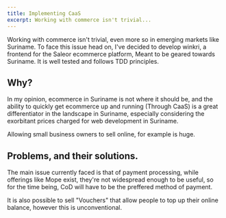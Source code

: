 ```yaml
---
title: Implementing CaaS
excerpt: Working with commerce isn't trivial...
---
```

 
Working with commerce isn't trivial, even more so in emerging markets like Suriname.
To face this issue head on, I've decided to develop winkri, a frontend for the Saleor ecommerce platform, Meant to be geared towards Suriname.
It is well tested and follows TDD principles.

## Why?

In my opinion, ecommerce in Suriname is not where it should be, and the ability to quickly get ecommerce up and running (Through CaaS) is a great
differentiator in the landscape in Suriname, especially considering the exorbitant prices charged for web development in Suriname.

Allowing small business owners to sell online, for example is huge.

## Problems, and their solutions.

The main issue currently faced is that of payment processing, while offerings like
Mope exist, they're not widespread enough to be useful, so for the time being, CoD will have to be the preffered method of payment.

It is also possible to sell "Vouchers" that allow people to top up their online balance, however this is unconventional.
